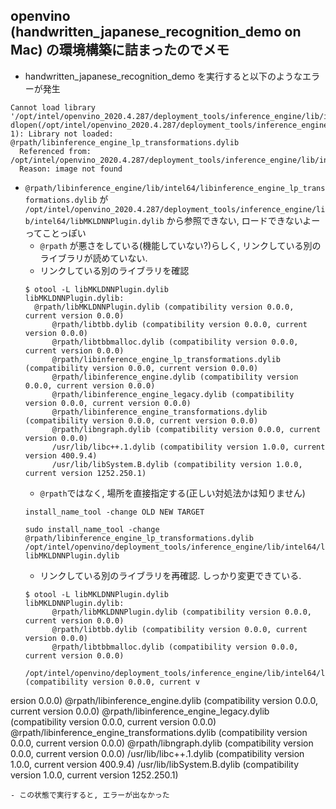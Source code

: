 ## openvino (handwritten_japanese_recognition_demo on Mac) の環境構築に詰まったのでメモ


- handwritten_japanese_recognition_demo を実行すると以下のようなエラーが発生
```
Cannot load library '/opt/intel/openvino_2020.4.287/deployment_tools/inference_engine/lib/intel64/libMKLDNNPlugin.dylib': dlopen(/opt/intel/openvino_2020.4.287/deployment_tools/inference_engine/lib/intel64/libMKLDNNPlugin.dylib, 1): Library not loaded: @rpath/libinference_engine_lp_transformations.dylib
  Referenced from: /opt/intel/openvino_2020.4.287/deployment_tools/inference_engine/lib/intel64/libMKLDNNPlugin.dylib
  Reason: image not found
```
- `@rpath/libinference_engine/lib/intel64/libinference_engine_lp_transformations.dylib` が `/opt/intel/openvino_2020.4.287/deployment_tools/inference_engine/lib/intel64/libMKLDNNPlugin.dylib` から参照できない, ロードできないよーってことっぽい
  - `@rpath` が悪さをしている(機能していない?)らしく, リンクしている別のライブラリが読めていない.
  - リンクしている別のライブラリを確認
  ```
  $ otool -L libMKLDNNPlugin.dylib
  libMKLDNNPlugin.dylib:
	@rpath/libMKLDNNPlugin.dylib (compatibility version 0.0.0, current version 0.0.0)
        @rpath/libtbb.dylib (compatibility version 0.0.0, current version 0.0.0)
        @rpath/libtbbmalloc.dylib (compatibility version 0.0.0, current version 0.0.0)
        @rpath/libinference_engine_lp_transformations.dylib (compatibility version 0.0.0, current version 0.0.0)
        @rpath/libinference_engine.dylib (compatibility version 0.0.0, current version 0.0.0)
        @rpath/libinference_engine_legacy.dylib (compatibility version 0.0.0, current version 0.0.0)
        @rpath/libinference_engine_transformations.dylib (compatibility version 0.0.0, current version 0.0.0)
        @rpath/libngraph.dylib (compatibility version 0.0.0, current version 0.0.0)
        /usr/lib/libc++.1.dylib (compatibility version 1.0.0, current version 400.9.4)
        /usr/lib/libSystem.B.dylib (compatibility version 1.0.0, current version 1252.250.1) 
  ```
  - `@rpath`ではなく, 場所を直接指定する(正しい対処法かは知りません)
  ```
  install_name_tool -change OLD NEW TARGET
  ```
  ```
  sudo install_name_tool -change @rpath/libinference_engine_lp_transformations.dylib /opt/intel/openvino/deployment_tools/inference_engine/lib/intel64/libinference_engine_lp_transformations.dylib libMKLDNNPlugin.dylib
  ```
  - リンクしている別のライブラリを再確認. しっかり変更できている. 
  ```
  $ otool -L libMKLDNNPlugin.dylib
  libMKLDNNPlugin.dylib:
        @rpath/libMKLDNNPlugin.dylib (compatibility version 0.0.0, current version 0.0.0)
        @rpath/libtbb.dylib (compatibility version 0.0.0, current version 0.0.0)
        @rpath/libtbbmalloc.dylib (compatibility version 0.0.0, current version 0.0.0)
        /opt/intel/openvino/deployment_tools/inference_engine/lib/intel64/libinference_engine_lp_transformations.dylib (compatibility version 0.0.0, current v
ersion 0.0.0)
        @rpath/libinference_engine.dylib (compatibility version 0.0.0, current version 0.0.0)
        @rpath/libinference_engine_legacy.dylib (compatibility version 0.0.0, current version 0.0.0)
        @rpath/libinference_engine_transformations.dylib (compatibility version 0.0.0, current version 0.0.0)
        @rpath/libngraph.dylib (compatibility version 0.0.0, current version 0.0.0)
        /usr/lib/libc++.1.dylib (compatibility version 1.0.0, current version 400.9.4)
        /usr/lib/libSystem.B.dylib (compatibility version 1.0.0, current version 1252.250.1)
  ```
- この状態で実行すると, エラーが出なかった

